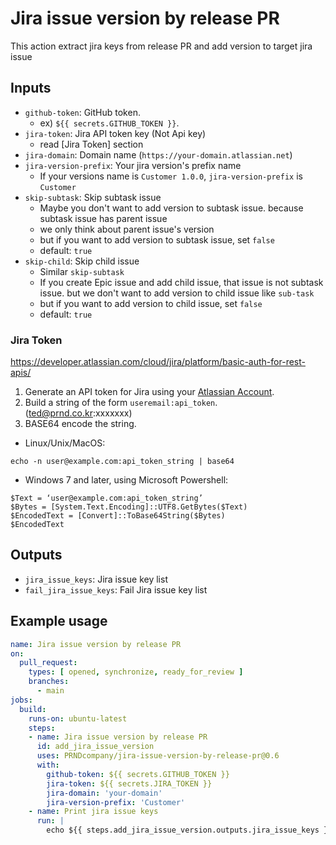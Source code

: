 # Jira issue version by release PR
This action extract jira keys from release PR and add version to target jira issue

## Inputs
- `github-token`: GitHub token. 
  - ex) `${{ secrets.GITHUB_TOKEN }}`.
- `jira-token`: Jira API token key (Not Api key)
  - read [Jira Token] section
- `jira-domain`: Domain name (`https://your-domain.atlassian.net`)
- `jira-version-prefix`: Your jira version's prefix name
  - If your versions name is `Customer 1.0.0`, `jira-version-prefix` is `Customer`
- `skip-subtask`: Skip subtask issue
  - Maybe you don't want to add version to subtask issue. because subtask issue has parent issue
  - we only think about parent issue's version
  - but if you want to add version to subtask issue, set `false` 
  - default: `true`
- `skip-child`: Skip child issue
  - Similar `skip-subtask`
  - If you create Epic issue and add child issue, that issue is not subtask issue. but we don't want to add version to child issue like `sub-task`
  - but if you want to add version to child issue, set `false`
  - default: `true`

### Jira Token
https://developer.atlassian.com/cloud/jira/platform/basic-auth-for-rest-apis/

1. Generate an API token for Jira using your [Atlassian Account](https://id.atlassian.com/manage/api-tokens).
2. Build a string of the form `useremail:api_token`. (ted@prnd.co.kr:xxxxxxx) 
3. BASE64 encode the string.
- Linux/Unix/MacOS:
```
echo -n user@example.com:api_token_string | base64
```
- Windows 7 and later, using Microsoft Powershell:
```
$Text = ‘user@example.com:api_token_string’
$Bytes = [System.Text.Encoding]::UTF8.GetBytes($Text)
$EncodedText = [Convert]::ToBase64String($Bytes)
$EncodedText
```


## Outputs
- `jira_issue_keys`: Jira issue key list
- `fail_jira_issue_keys`: Fail Jira issue key list 

## Example usage
```yaml
name: Jira issue version by release PR
on:
  pull_request:
    types: [ opened, synchronize, ready_for_review ]
    branches:
      - main
jobs:
  build:
    runs-on: ubuntu-latest
    steps:
    - name: Jira issue version by release PR
      id: add_jira_issue_version
      uses: PRNDcompany/jira-issue-version-by-release-pr@0.6
      with:
        github-token: ${{ secrets.GITHUB_TOKEN }}
        jira-token: ${{ secrets.JIRA_TOKEN }}
        jira-domain: 'your-domain'
        jira-version-prefix: 'Customer'
    - name: Print jira issue keys
      run: |
        echo ${{ steps.add_jira_issue_version.outputs.jira_issue_keys }}
```
